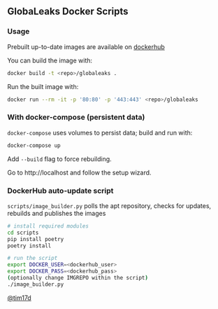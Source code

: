 ## GlobaLeaks Docker Scripts

### Usage
Prebuilt up-to-date images are available on [dockerhub](https://hub.docker.com/r/tsundokul/globaleaks)

You can build the image with:
```bash
docker build -t <repo>/globaleaks .
```
Run the built image with:
```bash
docker run --rm -it -p '80:80' -p '443:443' <repo>/globaleaks
```
### With docker-compose (persistent data)
`docker-compose` uses volumes to persist data; build and run with:
```bash
docker-compose up
```
Add `--build` flag to force rebuilding.

Go to http://localhost and follow the setup wizard.

### DockerHub auto-update script
`scripts/image_builder.py` polls the apt repository, checks for updates, rebuilds and publishes the images
```bash
# install required modules
cd scripts
pip install poetry
poetry install

# run the script
export DOCKER_USER=<dockerhub_user>
export DOCKER_PASS=<dockerhub_pass>
(optionally change IMGREPO within the script)
./image_builder.py
```

[@tim17d](https://twitter.com/tim17d)